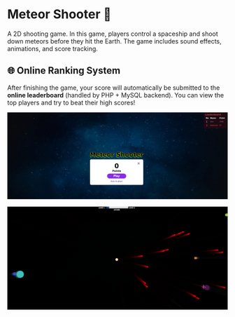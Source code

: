 # Meteor Shooter 🚀

A 2D shooting game. In this game, players control a spaceship and shoot down meteors before they hit the Earth. The game includes sound effects, animations, and score tracking.

## 🌐 Online Ranking System
After finishing the game, your score will automatically be submitted to the **online leaderboard** (handled by PHP + MySQL backend). You can view the top players and try to beat their high scores!

![Home](doc/home.png)

![Game](doc/game.png)